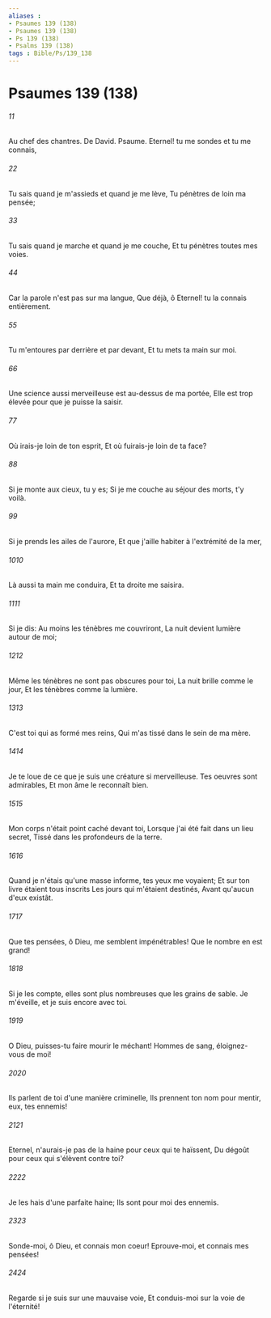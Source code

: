 ```yaml
---
aliases : 
- Psaumes 139 (138)
- Psaumes 139 (138)
- Ps 139 (138)
- Psalms 139 (138)
tags : Bible/Ps/139_138
---
```


# Psaumes 139 (138)

###### 11
Au chef des chantres. De David. Psaume. Eternel! tu me sondes et tu me connais,
###### 22
Tu sais quand je m'assieds et quand je me lève, Tu pénètres de loin ma pensée;
###### 33
Tu sais quand je marche et quand je me couche, Et tu pénètres toutes mes voies.
###### 44
Car la parole n'est pas sur ma langue, Que déjà, ô Eternel! tu la connais entièrement.
###### 55
Tu m'entoures par derrière et par devant, Et tu mets ta main sur moi.
###### 66
Une science aussi merveilleuse est au-dessus de ma portée, Elle est trop élevée pour que je puisse la saisir.
###### 77
Où irais-je loin de ton esprit, Et où fuirais-je loin de ta face?
###### 88
Si je monte aux cieux, tu y es; Si je me couche au séjour des morts, t'y voilà.
###### 99
Si je prends les ailes de l'aurore, Et que j'aille habiter à l'extrémité de la mer,
###### 1010
Là aussi ta main me conduira, Et ta droite me saisira.
###### 1111
Si je dis: Au moins les ténèbres me couvriront, La nuit devient lumière autour de moi;
###### 1212
Même les ténèbres ne sont pas obscures pour toi, La nuit brille comme le jour, Et les ténèbres comme la lumière.
###### 1313
C'est toi qui as formé mes reins, Qui m'as tissé dans le sein de ma mère.
###### 1414
Je te loue de ce que je suis une créature si merveilleuse. Tes oeuvres sont admirables, Et mon âme le reconnaît bien.
###### 1515
Mon corps n'était point caché devant toi, Lorsque j'ai été fait dans un lieu secret, Tissé dans les profondeurs de la terre.
###### 1616
Quand je n'étais qu'une masse informe, tes yeux me voyaient; Et sur ton livre étaient tous inscrits Les jours qui m'étaient destinés, Avant qu'aucun d'eux existât.
###### 1717
Que tes pensées, ô Dieu, me semblent impénétrables! Que le nombre en est grand!
###### 1818
Si je les compte, elles sont plus nombreuses que les grains de sable. Je m'éveille, et je suis encore avec toi.
###### 1919
O Dieu, puisses-tu faire mourir le méchant! Hommes de sang, éloignez-vous de moi!
###### 2020
Ils parlent de toi d'une manière criminelle, Ils prennent ton nom pour mentir, eux, tes ennemis!
###### 2121
Eternel, n'aurais-je pas de la haine pour ceux qui te haïssent, Du dégoût pour ceux qui s'élèvent contre toi?
###### 2222
Je les hais d'une parfaite haine; Ils sont pour moi des ennemis.
###### 2323
Sonde-moi, ô Dieu, et connais mon coeur! Eprouve-moi, et connais mes pensées!
###### 2424
Regarde si je suis sur une mauvaise voie, Et conduis-moi sur la voie de l'éternité!
